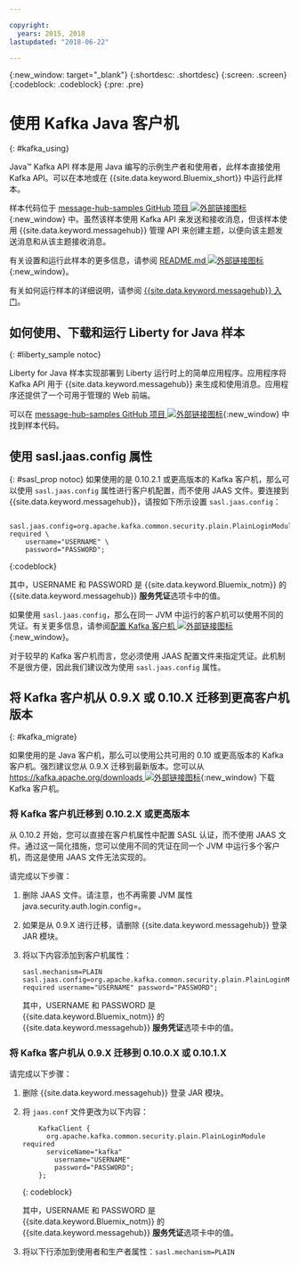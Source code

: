 ```yaml
---

copyright:
  years: 2015, 2018
lastupdated: "2018-06-22"

---
```


{:new_window: target="_blank"}
{:shortdesc: .shortdesc}
{:screen: .screen}
{:codeblock: .codeblock}
{:pre: .pre}

# 使用 Kafka Java 客户机
{: #kafka_using}

<!-- 21/06/18 - removing until some content ready

## To do: instructions for getting started, with links for more information


## To do: simple send source and receive source in-line


## How to use, download, and run the Java Kafka API sample

-->

Java&trade; Kafka API 样本是用 Java 编写的示例生产者和使用者，此样本直接使用 Kafka API。可以在本地或在 {{site.data.keyword.Bluemix_short}} 中运行此样本。

样本代码位于 [message-hub-samples GitHub 项目 ![外部链接图标](../../icons/launch-glyph.svg "外部链接图标")](https://github.com/ibm-messaging/message-hub-samples/tree/master/kafka-java-console-sample){:new_window} 中。虽然该样本使用 Kafka API 来发送和接收消息，但该样本使用 {{site.data.keyword.messagehub}} 管理 API 来创建主题，以便向该主题发送消息和从该主题接收消息。

有关设置和运行此样本的更多信息，请参阅 [README.md ![外部链接图标](../../icons/launch-glyph.svg "外部链接图标")](https://github.com/ibm-messaging/message-hub-samples/tree/master/kafka-java-console-sample){:new_window}。

有关如何运行样本的详细说明，请参阅 [{{site.data.keyword.messagehub}} 入门](/docs/services/MessageHub/index.html#getting_started_steps)。

## 如何使用、下载和运行 Liberty for Java 样本
{: #liberty_sample notoc}

Liberty for Java 样本实现部署到 Liberty 运行时上的简单应用程序。应用程序将 Kafka API 用于 {{site.data.keyword.messagehub}} 来生成和使用消息。应用程序还提供了一个可用于管理的 Web 前端。

可以在 [message-hub-samples GitHub 项目 ![外部链接图标](../../icons/launch-glyph.svg "外部链接图标")](https://github.com/ibm-messaging/message-hub-samples/tree/master/kafka-java-liberty-sample){:new_window} 中找到样本代码。

<!--
17/10/17 - Karen: following info duplicated at messagehub063 
-->

## 使用 sasl.jaas.config 属性
{: #sasl_prop notoc}
如果使用的是 0.10.2.1 或更高版本的 Kafka 客户机，那么可以使用 <code>sasl.jaas.config</code> 属性进行客户机配置，而不使用 JAAS 文件。要连接到 {{site.data.keyword.messagehub}}，请按如下所示设置 <code>sasl.jaas.config</code>：
<pre>
<code>    sasl.jaas.config=org.apache.kafka.common.security.plain.PlainLoginModule required \
    username="USERNAME" \
    password="PASSWORD";</code>
</pre>
{:codeblock}

其中，USERNAME 和 PASSWORD 是 {{site.data.keyword.Bluemix_notm}} 的 {{site.data.keyword.messagehub}} **服务凭证**选项卡中的值。

如果使用 <code>sasl.jaas.config</code>，那么在同一 JVM 中运行的客户机可以使用不同的凭证。有关更多信息，请参阅[配置 Kafka 客户机 ![外部链接图标](../../icons/launch-glyph.svg "外部链接图标")](http://kafka.apache.org/documentation/#security_sasl_plain_clientconfig){:new_window}。

对于较早的 Kafka 客户机而言，您必须使用 JAAS 配置文件来指定凭证。此机制不是很方便，因此我们建议改为使用 <code>sasl.jaas.config</code> 属性。

<!--
23/04/18 - Karen: following migration info on production in messagehub084 
-->

## 将 Kafka 客户机从 0.9.X 或 0.10.X 迁移到更高客户机版本
{: #kafka_migrate}


如果使用的是 Java 客户机，那么可以使用公共可用的 0.10 或更高版本的 Kafka 客户机。强烈建议您从 0.9.X 迁移到最新版本。您可以从
[https://kafka.apache.org/downloads ![外部链接图标](../../icons/launch-glyph.svg "外部链接图标")](https://kafka.apache.org/downloads){:new_window} 下载 Kafka 客户机。 



### 将 Kafka 客户机迁移到 0.10.2.X 或更高版本

从 0.10.2 开始，您可以直接在客户机属性中配置 SASL 认证，而不使用 JAAS 文件。通过这一简化措施，您可以使用不同的凭证在同一个 JVM 中运行多个客户机，而这是使用 JAAS 文件无法实现的。

请完成以下步骤：

1. 删除 JAAS 文件。请注意，也不再需要 JVM 属性 java.security.auth.login.config=<PATH TO JAAS>。
2. 如果是从 0.9.X 进行迁移，请删除 {{site.data.keyword.messagehub}} 登录 JAR 模块。
2. 将以下内容添加到客户机属性：
    ```
	sasl.mechanism=PLAIN
    sasl.jaas.config=org.apache.kafka.common.security.plain.PlainLoginModule required username="USERNAME" password="PASSWORD";
	```

	其中，USERNAME 和 PASSWORD 是 {{site.data.keyword.Bluemix_notm}} 的 {{site.data.keyword.messagehub}} **服务凭证**选项卡中的值。
	
	

### 将 Kafka 客户机从 0.9.X 迁移到 0.10.0.X 或 0.10.1.X

请完成以下步骤：

1. 删除 {{site.data.keyword.messagehub}} 登录 JAR 模块。
2. 将 <code>jaas.conf</code> 文件更改为以下内容：
    ```
        KafkaClient {
          org.apache.kafka.common.security.plain.PlainLoginModule required
          serviceName="kafka"
            username="USERNAME"
            password="PASSWORD";
        };
    ```
    {: codeblock}

	其中，USERNAME 和 PASSWORD 是 {{site.data.keyword.Bluemix_notm}} 的 {{site.data.keyword.messagehub}} **服务凭证**选项卡中的值。
	
3. 将以下行添加到使用者和生产者属性：<code>sasl.mechanism=PLAIN</code>
